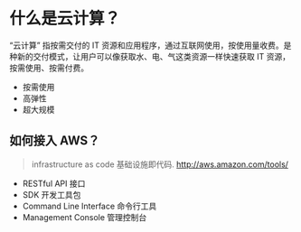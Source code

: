 
# 什么是云计算？

“云计算” 指按需交付的 IT 资源和应用程序，通过互联网使用，按使用量收费。是种新的交付模式，让用户可以像获取水、电、气这类资源一样快速获取 IT 资源，按需使用、按需付费。

+ 按需使用
+ 高弹性
+ 超大规模

## 如何接入 AWS？

> infrastructure as code 基础设施即代码. <http://aws.amazon.com/tools/>

+ RESTful API 接口
+ SDK 开发工具包
+ Command Line Interface 命令行工具
+ Management Console 管理控制台
